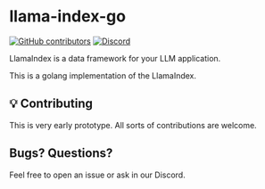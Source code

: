 # llama-index-go

[![GitHub contributors](https://img.shields.io/github/contributors/sansmoraxz/llama-index-go)](https://github.com/sansmoraxz/llama-index-go/graphs/contributors)
[![Discord](https://img.shields.io/discord/1059199217496772688)](https://discord.com/invite/eN6D2HQ4aX)

LlamaIndex is a data framework for your LLM application.

This is a golang implementation of the LlamaIndex.

## 💡 Contributing

This is very early prototype. All sorts of contributions are welcome.

## Bugs? Questions?

Feel free to open an issue or ask in our Discord.

